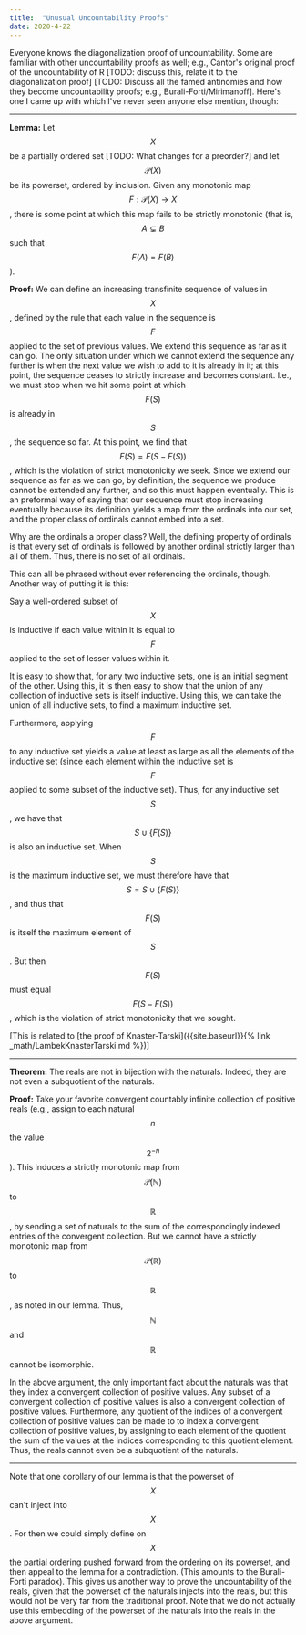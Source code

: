 ```yaml
---
title:  "Unusual Uncountability Proofs"
date: 2020-4-22
---
```

Everyone knows the diagonalization proof of uncountability. Some are familiar with other uncountability proofs as well; e.g., Cantor's original proof of the uncountability of R [TODO: discuss this, relate it to the diagonalization proof] [TODO: Discuss all the famed antinomies and how they become uncountability proofs; e.g., Burali-Forti/Mirimanoff]. Here's one I came up with which I've never seen anyone else mention, though:

***

**Lemma:** Let $$X$$ be a partially ordered set [TODO: What changes for a preorder?] and let $$\mathcal{P}(X)$$ be its powerset, ordered by inclusion. Given any monotonic map $$F : \mathcal{P}(X) \to X$$, there is some point at which this map fails to be strictly monotonic (that is, $$A \subsetneq B$$ such that $$F(A) = F(B)$$).

**Proof:** We can define an increasing transfinite sequence of values in $$X$$, defined by the rule that each value in the sequence is $$F$$ applied to the set of previous values. We extend this sequence as far as it can go. The only situation under which we cannot extend the sequence any further is when the next value we wish to add to it is already in it; at this point, the sequence ceases to strictly increase and becomes constant. I.e., we must stop when we hit some point at which $$F(S)$$ is already in $$S$$, the sequence so far. At this point, we find that $$F(S) = F(S - F(S))$$, which is the violation of strict monotonicity we seek. Since we extend our sequence as far as we can go, by definition, the sequence we produce cannot be extended any further, and so this must happen eventually. This is an preformal way of saying that our sequence must stop increasing eventually because its definition yields a map from the ordinals into our set, and the proper class of ordinals cannot embed into a set.

Why are the ordinals a proper class? Well, the defining property of ordinals is that every set of ordinals is followed by another ordinal strictly larger than all of them. Thus, there is no set of all ordinals.

This can all be phrased without ever referencing the ordinals, though. Another way of putting it is this:

Say a well-ordered subset of $$X$$ is inductive if each value within it is equal to $$F$$ applied to the set of lesser values within it.

It is easy to show that, for any two inductive sets, one is an initial segment of the other. Using this, it is then easy to show that the union of any collection of inductive sets is itself inductive. Using this, we can take the union of all inductive sets, to find a maximum inductive set.

Furthermore, applying $$F$$ to any inductive set yields a value at least as large as all the elements of the inductive set (since each element within the inductive set is $$F$$ applied to some subset of the inductive set). Thus, for any inductive set $$S$$, we have that $$S \cup \{F(S)\}$$ is also an inductive set. When $$S$$ is the maximum inductive set, we must therefore have that $$S = S \cup \{F(S)\}$$, and thus that $$F(S)$$ is itself the maximum element of $$S$$. But then $$F(S)$$ must equal $$F(S - F(S))$$, which is the violation of strict monotonicity that we sought.

[This is related to [the proof of Knaster-Tarski]({{site.baseurl}}{% link _math/LambekKnasterTarski.md %})]

***

**Theorem:** The reals are not in bijection with the naturals. Indeed, they are not even a subquotient of the naturals.

**Proof:** Take your favorite convergent countably infinite collection of positive reals (e.g., assign to each natural $$n$$ the value $$2^{-n}$$). This induces a strictly monotonic map from $$\mathcal{P}(\mathbb{N})$$ to $$\mathbb{R}$$, by sending a set of naturals to the sum of the correspondingly indexed entries of the convergent collection. But we cannot have a strictly monotonic map from $$\mathcal{P}(\mathbb{R})$$ to $$\mathbb{R}$$, as noted in our lemma. Thus, $$\mathbb{N}$$ and $$\mathbb{R}$$ cannot be isomorphic.

In the above argument, the only important fact about the naturals was that they index a convergent collection of positive values. Any subset of a convergent collection of positive values is also a convergent collection of positive values. Furthermore, any quotient of the indices of a convergent collection of positive values can be made to to index a convergent collection of positive values, by assigning to each element of the quotient the sum of the values at the indices corresponding to this quotient element. Thus, the reals cannot even be a subquotient of the naturals.

***

Note that one corollary of our lemma is that the powerset of $$X$$ can't inject into $$X$$. For then we could simply define on $$X$$ the partial ordering pushed forward from the ordering on its powerset, and then appeal to the lemma for a contradiction. (This amounts to the Burali-Forti paradox). This gives us another way to prove the uncountability of the reals, given that the powerset of the naturals injects into the reals, but this would not be very far from the traditional proof. Note that we do not actually use this embedding of the powerset of the naturals into the reals in the above argument.